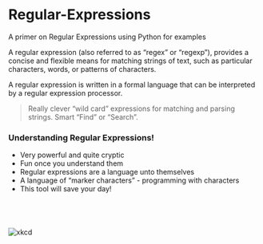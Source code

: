 # Regular-Expressions
A primer on Regular Expressions using Python for examples

A regular expression (also referred to as “regex” or “regexp”), provides a concise and flexible means for matching strings of text, such as particular characters, words, or patterns of characters. 

A regular expression is written in a formal language that can be interpreted by a regular expression processor.

> Really clever “wild card” expressions for matching and parsing strings. Smart “Find” or “Search”.

### Understanding Regular Expressions! ###

- Very powerful and quite cryptic
- Fun once you understand them
- Regular expressions are a language unto themselves
- A language of “marker characters” - programming with characters
- This tool will save your day!



```




```

![xkcd](https://imgs.xkcd.com/comics/regular_expressions.png)




